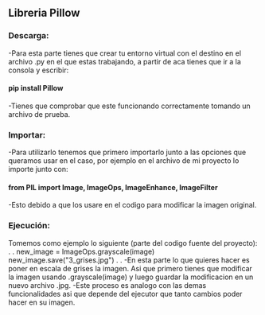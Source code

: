## Libreria Pillow

### Descarga:
-Para esta parte tienes que crear tu entorno virtual con el destino en el archivo .py en el que estas trabajando, a partir de aca tienes que ir a la consola y escribir:
#### pip install Pillow
-Tienes que comprobar que este funcionando correctamente tomando un archivo de prueba.


### Importar: 
-Para utilizarlo tenemos que primero importarlo junto a las opciones que queramos usar en el caso, por ejemplo en el archivo de mi proyecto lo importe junto con:
#### from PIL import Image, ImageOps, ImageEnhance, ImageFilter
-Esto debido a que los usare en el codigo para modificar la imagen original.

### Ejecución:
Tomemos como ejemplo lo siguiente (parte del codigo fuente del proyecto):
.
.
new_image = ImageOps.grayscale(image)
    new_image.save("3_grises.jpg")
.
.
-En esta parte lo que quieres hacer es poner en escala de grises la imagen. Asi que primero tienes que modificar la imagen usando .grayscale(image) y luego guardar la modificacion en un nuevo archivo .jpg.
-Este proceso es analogo con las demas funcionalidades asi que depende del ejecutor que tanto cambios poder hacer en su imagen.
